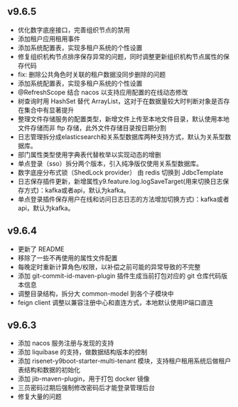 ## v9.6.5
- 优化数字底座接口，完善组织节点的禁用
- 添加租户应用租用事件
- 添加系统配置表，实现多租户系统的个性设置
- 修复组织机构节点排序保存异常的问题，同时调整更新组织机构节点属性的保存代码
- fix: 删除公共角色时关联的租户数据没同步删除的问题
- 添加系统配置表，实现多租户系统的个性设置
- @RefreshScope 结合 nacos 以支持应用配置的在线动态修改
- 树查询时用 HashSet 替代 ArrayList，这对于在数据量较大时判断对象是否存在集合中有显著提升
- 整理文件存储服务的配置类型，新增文件上传至本地文件目录，默认使用本地文件存储而非 ftp 存储，此外文件存储目录按日期分割
- 日志管理拆分成elasticsearch和关系型数据库两种支持方式，默认为关系型数据库。
- 部门属性类型使用字典表代替枚举以实现动态的增删
- 单点登录（sso）拆分两个版本，引入纯净版仅使用关系型数据库。
- 数字底座分布式锁（ShedLock provider） 由 redis 切换到 JdbcTemplate
- 日志保存插件更新，新增属性y9.feature.log.logSaveTarget(用来切换日志保存方式)：kafka或者api，默认为kafka。
- 单点登录插件保存用户在线和访问日志日志的方法增加切换方式)：kafka或者api，默认为kafka。

## v9.6.4
- 更新了 README
- 移除了一些不再使用的属性文件配置
- 每晚定时重新计算角色/权限，以补偿之前可能的异常导致的不完整
- 添加 git-commit-id-maven-plugin 插件生成当前打包对应的 git 仓库代码版本信息
- 调整目录结构，拆分大 common-model 到各个子模块中
- feign client 调整以兼容注册中心和直连方式，本地默认使用IP端口直连

## v9.6.3
- 添加 nacos 服务注册与发现的支持
- 添加 liquibase 的支持，做数据结构版本的控制
- 添加 risenet-y9boot-starter-multi-tenant 模块，支持租户租用系统后做租户表结构和数据的初始化
- 添加 jib-maven-plugin，用于打包 docker 镜像
- 三员密码过期后强制修改密码后才能登录管理后台
- 修复大量的问题
